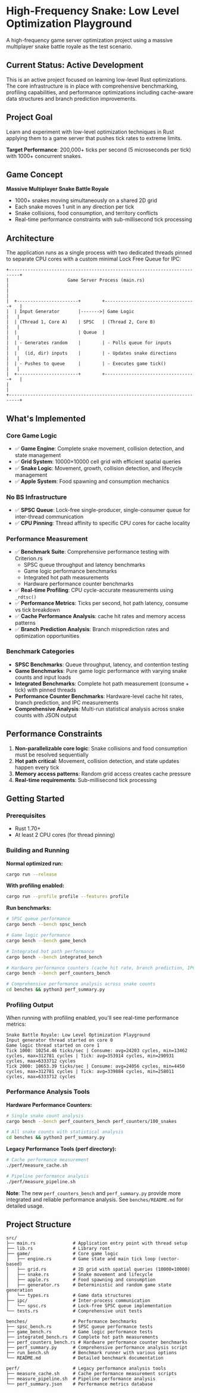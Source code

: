 # High-Frequency Snake: Low Level Optimization Playground

A high-frequency game server optimization project using a massive multiplayer snake battle royale as the test scenario.


## Current Status: Active Development

This is an active project focused on learning low-level Rust optimizations. The core infrastructure is in place with comprehensive benchmarking, profiling capabilities, and performance optimizations including cache-aware data structures and branch prediction improvements.

## Project Goal

Learn and experiment with low-level optimization techniques in Rust applying them to a game server that pushes tick rates to extreme limits.

**Target Performance**: 200,000+ ticks per second (5 microseconds per tick) with 1000+ concurrent snakes.

## Game Concept

**Massive Multiplayer Snake Battle Royale**
- 1000+ snakes moving simultaneously on a shared 2D grid
- Each snake moves 1 unit in any direction per tick
- Snake collisions, food consumption, and territory conflicts
- Real-time performance constraints with sub-millisecond tick processing

## Architecture

The application runs as a single process with two dedicated threads pinned to separate CPU cores with a custom minimal Lock Free Queue for IPC:

```
+--------------------------------------------------------------------------+
|                      Game Server Process (main.rs)                       |
|                                                                          |
|  +-----------------------+        +----------------------------------+   |
|  | Input Generator       |------->| Game Logic                       |   |
|  | (Thread 1, Core A)    | SPSC   | (Thread 2, Core B)               |   |
|  |                       | Queue  |                                  |   |
|  | - Generates random    |        | - Polls queue for inputs         |   |
|  |   (id, dir) inputs    |        | - Updates snake directions       |   |
|  | - Pushes to queue     |        | - Executes game tick()           |   |
|  +-----------------------+        +----------------------------------+   |
|                                                                          |
+--------------------------------------------------------------------------+
```

## What's Implemented

### Core Game Logic
- ✅ **Game Engine**: Complete snake movement, collision detection, and state management
- ✅ **Grid System**: 10000×10000 cell grid with efficient spatial queries
- ✅ **Snake Logic**: Movement, growth, collision detection, and lifecycle management
- ✅ **Apple System**: Food spawning and consumption mechanics

### No BS Infrastructure
- ✅ **SPSC Queue**: Lock-free single-producer, single-consumer queue for inter-thread communication
- ✅ **CPU Pinning**: Thread affinity to specific CPU cores for cache locality

### Performance Measurement
- ✅ **Benchmark Suite**: Comprehensive performance testing with Criterion.rs
  - SPSC queue throughput and latency benchmarks
  - Game logic performance benchmarks
  - Integrated hot path measurements
  - Hardware performance counter benchmarks
- ✅ **Real-time Profiling**: CPU cycle-accurate measurements using `_rdtsc()`
- ✅ **Performance Metrics**: Ticks per second, hot path latency, consume vs tick breakdown
- ✅ **Cache Performance Analysis**: cache hit rates and memory access patterns
- ✅ **Branch Prediction Analysis**: Branch misprediction rates and optimization opportunities

### Benchmark Categories
- **SPSC Benchmarks**: Queue throughput, latency, and contention testing
- **Game Benchmarks**: Pure game logic performance with varying snake counts and input loads
- **Integrated Benchmarks**: Complete hot path measurement (consume + tick) with pinned threads
- **Performance Counter Benchmarks**: Hardware-level cache hit rates, branch prediction, and IPC measurements
- **Comprehensive Analysis**: Multi-run statistical analysis across snake counts with JSON output

## Performance Constraints

1. **Non-parallelizable core logic**: Snake collisions and food consumption must be resolved sequentially
2. **Hot path critical**: Movement, collision detection, and state updates happen every tick
3. **Memory access patterns**: Random grid access creates cache pressure
4. **Real-time requirements**: Sub-millisecond tick processing

## Getting Started

### Prerequisites
- Rust 1.70+ 
- At least 2 CPU cores (for thread pinning)

### Building and Running

**Normal optimized run:**
```bash
cargo run --release
```

**With profiling enabled:**
```bash
cargo run --profile profile --features profile
```

**Run benchmarks:**
```bash
# SPSC queue performance
cargo bench --bench spsc_bench

# Game logic performance
cargo bench --bench game_bench

# Integrated hot path performance
cargo bench --bench integrated_bench

# Hardware performance counters (cache hit rate, branch prediction, IPC)
cargo bench --bench perf_counters_bench

# Comprehensive performance analysis across snake counts
cd benches && python3 perf_summary.py
```

### Profiling Output

When running with profiling enabled, you'll see real-time performance metrics:
```
Snake Battle Royale: Low Level Optimization Playground
Input generator thread started on core 0
Game logic thread started on core 1
Tick 1000: 10254.46 ticks/sec | Consume: avg=24203 cycles, min=13462 cycles, max=312781 cycles | Tick: avg=353914 cycles, min=290931 cycles, max=6333712 cycles
Tick 2000: 10653.39 ticks/sec | Consume: avg=24056 cycles, min=4450 cycles, max=312781 cycles | Tick: avg=339884 cycles, min=258011 cycles, max=6333712 cycles
```

### Performance Analysis Tools

**Hardware Performance Counters:**
```bash
# Single snake count analysis
cargo bench --bench perf_counters_bench perf_counters/100_snakes

# All snake counts with statistical analysis
cd benches && python3 perf_summary.py
```

**Legacy Performance Tools (perf directory):**
```bash
# Cache performance measurement
./perf/measure_cache.sh

# Pipeline performance analysis  
./perf/measure_pipeline.sh
```

**Note**: The new `perf_counters_bench` and `perf_summary.py` provide more integrated and reliable performance analysis. See `benches/README.md` for detailed usage.

## Project Structure

```
src/
├── main.rs              # Application entry point with thread setup
├── lib.rs               # Library root
├── game/                # Core game logic
│   ├── engine.rs        # Game state and main tick loop (vector-based)
│   ├── grid.rs          # 2D grid with spatial queries (10000×10000)
│   ├── snake.rs         # Snake movement and lifecycle
│   ├── apple.rs         # Food spawning and consumption
│   ├── generator.rs     # Deterministic and random game state generation
│   └── types.rs         # Game data structures
├── ipc/                 # Inter-process communication
│   └── spsc.rs          # Lock-free SPSC queue implementation
└── tests.rs             # Comprehensive unit tests

benches/                 # Performance benchmarks
├── spsc_bench.rs        # SPSC queue performance tests
├── game_bench.rs        # Game logic performance tests
├── integrated_bench.rs  # Complete hot path measurements
├── perf_counters_bench.rs # Hardware performance counter benchmarks
├── perf_summary.py      # Comprehensive performance analysis script
├── run_bench.sh         # Benchmark runner with various options
└── README.md            # Detailed benchmark documentation

perf/                    # Legacy performance analysis tools
├── measure_cache.sh     # Cache performance measurement scripts
├── measure_pipeline.sh  # Pipeline performance analysis
└── perf_summary.json    # Performance metrics database
```
